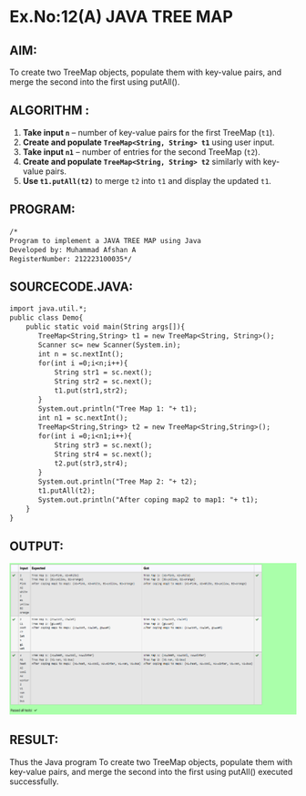 # Ex.No:12(A) JAVA TREE MAP
## AIM:
To create two TreeMap objects, populate them with key-value pairs, and merge the second into the first using putAll().

## ALGORITHM :


1. **Take input `n`** – number of key-value pairs for the first TreeMap (`t1`).
2. **Create and populate `TreeMap<String, String> t1`** using user input.
3. **Take input `n1`** – number of entries for the second TreeMap (`t2`).
4. **Create and populate `TreeMap<String, String> t2`** similarly with key-value pairs.
5. **Use `t1.putAll(t2)`** to merge `t2` into `t1` and display the updated `t1`.

## PROGRAM:
 ```
/*
Program to implement a JAVA TREE MAP using Java
Developed by: Muhammad Afshan A
RegisterNumber: 212223100035*/
```
## SOURCECODE.JAVA:

```
import java.util.*;
public class Demo{
    public static void main(String args[]){
       TreeMap<String,String> t1 = new TreeMap<String, String>();
       Scanner sc= new Scanner(System.in);
       int n = sc.nextInt();
       for(int i =0;i<n;i++){
           String str1 = sc.next();
           String str2 = sc.next();
           t1.put(str1,str2);
       }
       System.out.println("Tree Map 1: "+ t1);
       int n1 = sc.nextInt();
       TreeMap<String,String> t2 = new TreeMap<String,String>();
       for(int i =0;i<n1;i++){
           String str3 = sc.next();
           String str4 = sc.next();
           t2.put(str3,str4);
       }
       System.out.println("Tree Map 2: "+ t2);
       t1.putAll(t2);
       System.out.println("After coping map2 to map1: "+ t1);
    }
}

```

## OUTPUT:
![alt text](image.png)

## RESULT:
Thus the Java program To create two TreeMap objects, populate them with key-value pairs, and merge the second into the first using putAll() executed successfully.
